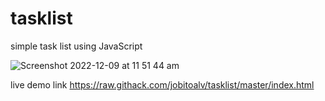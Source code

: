 # tasklist
simple task list using JavaScript

![Screenshot 2022-12-09 at 11 51 44 am](https://user-images.githubusercontent.com/74395645/206605253-906c069c-e4cc-49a0-b7d8-e6df9f04961d.png)


live demo link
https://raw.githack.com/jobitoalv/tasklist/master/index.html
